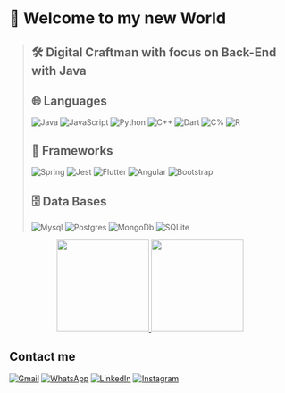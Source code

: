 # 🔴 Welcome to my new World
>
>## 🛠️ Digital Craftman with focus on Back-End with Java
>
>## 🌐 Languages
>![Java](https://img.shields.io/badge/Java-1C1C1C?style=for-the-badge&logo=openjdk&logoColor=white)
![JavaScript](https://img.shields.io/badge/JavaScript-1C1C1C?style=for-the-badge&logo=javascript&logoColor=F7DF1E)
![Python](https://img.shields.io/badge/Python-1C1C1C?style=for-the-badge&logo=python&logoColor=white)
![C++](https://img.shields.io/badge/C%2B%2B-1C1C1C?style=for-the-badge&logo=c%2B%2B&logoColor=white)
![Dart](https://img.shields.io/badge/Dart-1C1C1C?style=for-the-badge&logo=dart&logoColor=white)
![C%](https://img.shields.io/badge/C%23-1C1C1C?style=for-the-badge&logo=c-sharp&logoColor=white)
![R](https://img.shields.io/badge/R-1C1C1C?style=for-the-badge&logo=R&logoColor=white)
>
> ## 🔧 Frameworks
>![Spring](https://img.shields.io/badge/Spring-1C1C1C?style=for-the-badge&logo=spring&logoColor=white)
![Jest](https://img.shields.io/badge/Jest-1C1C1C?style=for-the-badge&logo=Jest&logoColor=white)
![Flutter](https://img.shields.io/badge/Flutter-1C1C1C?style=for-the-badge&logo=flutter&logoColor=white)
![Angular](https://img.shields.io/badge/Angular-1C1C1C?style=for-the-badge&logo=angular&logoColor=white)
![Bootstrap](https://img.shields.io/badge/Bootstrap-1C1C1C?style=for-the-badge&logo=bootstrap&logoColor=white)
>
>## 🗄️ Data Bases
>![Mysql](https://img.shields.io/badge/MySQL-1C1C1C?style=for-the-badge&logo=mysql&logoColor=white)
![Postgres](https://img.shields.io/badge/PostgreSQL-1C1C1C?style=for-the-badge&logo=postgresql&logoColor=white)
![MongoDb](https://img.shields.io/badge/MongoDB-1C1C1C?style=for-the-badge&logo=mongodb&logoColor=white)
>![SQLite](https://img.shields.io/badge/SQLite-1C1C1C?style=for-the-badge&logo=sqlite&logoColor=white)

<p align="center">
  <a href="https://github.com/anuraghazra/github-readme-stats">
    <img height="165" src="https://github-readme-stats.vercel.app/api?username=Brandaumm&show_icons=true&theme=transparent&border_color=DC143C&title_color=DC143C&border_radius=10&text_color=DC143C&icon_color=DC143C" />
  </a>
  <a href="https://github.com/anuraghazra/convoychat">
    <img height="165" src="https://github-readme-stats.vercel.app/api/top-langs?username=Brandaumm&layout=compact&langs_count=8&card_width=320&theme=transparent&hide=css,html&border_color=DC143C&text_color=DC143C&title_color=DC143C" />
  </a>
</p>

## Contact me
[![Gmail](https://img.shields.io/badge/Gmail-DC143C?style=for-the-badge&logo=gmail&logoColor=white)](mailto:nathan.victor.brandao@gmail.com)
[![WhatsApp](https://img.shields.io/badge/WhatsApp-DC143C?style=for-the-badge&logo=whatsapp&logoColor=white)](https://wa.me/8488180266)
[![LinkedIn](https://img.shields.io/badge/LinkedIn-DC143C?style=for-the-badge&logo=linkedin&logoColor=white)](https://www.linkedin.com/in/nathan-brandão-19968a28b/)
[![Instagram](https://img.shields.io/badge/Instagram-DC143C?style=for-the-badge&logo=instagram&logoColor=white)](https://www.instagram.com/_nathan_brandao_/)

